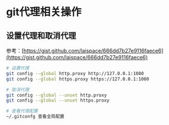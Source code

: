 # git代理相关操作

## 设置代理和取消代理

参考：[https://gist.github.com/laispace/666dd7b27e9116faece6](https://gist.github.com/laispace/666dd7b27e9116faece6)

```bash
# 设置代理
git config --global http.proxy http://127.0.0.1:1080
git config --global https.proxy https://127.0.0.1:1080

# 取消代理
git config --global --unset http.proxy
git config --global --unset https.proxy

# 查看代理配置
~/.gitconfg 查看全局配置
```

